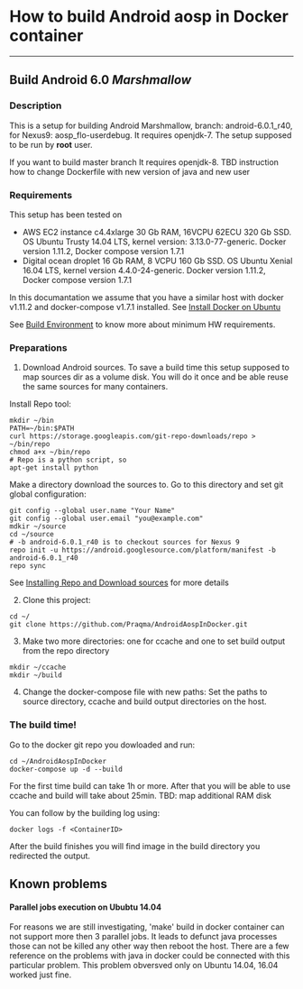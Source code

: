 # How to build Android aosp in Docker container
----
## Build Android 6.0 *Marshmallow*
### Description 

This is a setup for building Android Marshmallow, branch: android-6.0.1\_r40, for Nexus9: aosp_flo-userdebug. It requires openjdk-7. The setup supposed to be run by **root** user. 

If you want to build master branch It requires openjdk-8. TBD instruction how to change Dockerfile with new version of java and new user 

### Requirements
This setup has been tested on

* AWS EC2 instance c4.4xlarge 30 Gb RAM, 16VCPU 62ECU 320 Gb SSD. OS Ubuntu Trusty 14.04 LTS, kernel version: 3.13.0-77-generic. Docker version 1.11.2, Docker compose version 1.7.1
* Digital ocean droplet 16 Gb RAM, 8 VCPU 160 Gb SSD. OS Ubuntu Xenial 16.04 LTS, kernel version 4.4.0-24-generic. Docker version 1.11.2, Docker compose version 1.7.1

In this documantation we assume that you have a similar host with docker v1.11.2 and docker-compose v1.7.1 installed. See [Install Docker on Ubuntu](https://docs.docker.com/engine/installation/linux/ubuntulinux/)

See [Build Environment](https://source.android.com/source/requirements.html#hardware-requirements) to know more about minimum HW requirements. 

### Preparations 
1. Download Android sources. To save a build time this setup supposed to map sources dir as a volume disk. You will do it once and be able reuse the same sources for many containers.

 Install Repo tool:
 
 ```
 mkdir ~/bin
 PATH=~/bin:$PATH
 curl https://storage.googleapis.com/git-repo-downloads/repo > ~/bin/repo
 chmod a+x ~/bin/repo
 # Repo is a python script, so
 apt-get install python
 ```

 Make a directory download the sources to.
 Go to this directory and set git global configuration:

 ```
 git config --global user.name "Your Name"
 git config --global user.email "you@example.com"
 mdkir ~/source
 cd ~/source
 # -b android-6.0.1_r40 is to checkout sources for Nexus 9
 repo init -u https://android.googlesource.com/platform/manifest -b android-6.0.1_r40
 repo sync
 ```
 See [Installing Repo and Download sources](https://source.android.com/source/downloading.html#installing-repo) for more details

2. Clone this project:
 ```
 cd ~/
 git clone https://github.com/Praqma/AndroidAospInDocker.git
 ```

3. Make two more directories: one for ccache and one to set build output from the repo directory

 ```
 mkdir ~/ccache
 mkdir ~/build
 ```

4. Change the docker-compose file with new paths:
Set the paths to source directory, ccache and build output directories on the host.   

### The build time!
Go to the docker git repo you dowloaded and run:

```
cd ~/AndroidAospInDocker
docker-compose up -d --build
```

For the first time build can take 1h or more. After that you will be able to use ccache and build will take about 25min.
TBD: map additional RAM disk

You can follow by the building log using:

```
docker logs -f <ContainerID>
```
 
After the build finishes you will find image in the build directory you redirected the output.

## Known problems

#### Parallel jobs execution on Ububtu 14.04

For reasons we are still investigating, 'make' build in docker container can not support more then 3 parallel jobs. It leads to defunct java processes those can not be killed any other way then reboot the host. There are a few reference on the problems with java in docker could be connected with this particular problem. This problem obversved only on Ubuntu 14.04, 16.04 worked just fine.

 
